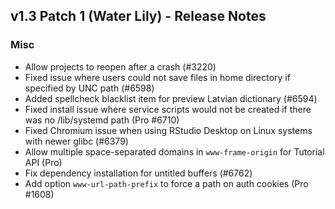 ## v1.3 Patch 1 (Water Lily) - Release Notes

### Misc

- Allow projects to reopen after a crash (#3220)
- Fixed issue where users could not save files in home directory if specified by UNC path (#6598)
- Added spellcheck blacklist item for preview Latvian dictionary (#6594)
- Fixed install issue where service scripts would not be created if there was no /lib/systemd path (Pro #6710)
- Fixed Chromium issue when using RStudio Desktop on Linux systems with newer glibc (#6379)
- Allow multiple space-separated domains in `www-frame-origin` for Tutorial API (Pro)
- Fix dependency installation for untitled buffers (#6762)
- Add option `www-url-path-prefix` to force a path on auth cookies (Pro #1608)
